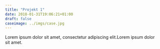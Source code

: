 ```yaml
---
title: "Projekt 1"
date: 2018-01-31T19:06:21+01:00
draft: false
caseimage: ../imgs/case.jpg
---
```


Lorem ipsum dolor sit amet, consectetur adipiscing elit.Lorem ipsum dolor sit amet.